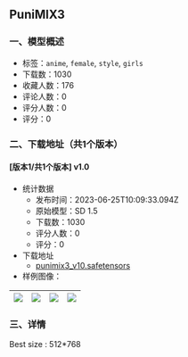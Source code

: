 ## PuniMIX3
### 一、模型概述

- 标签：`anime`, `female`, `style`, `girls`
- 下载数：1030
- 收藏人数：176
- 评论人数：0
- 评分人数：0
- 评分：0

### 二、下载地址（共1个版本）

#### [版本1/共1个版本] v1.0

- 统计数据
  - 发布时间：2023-06-25T10:09:33.094Z
  - 原始模型：SD 1.5
  - 下载数：1030
  - 评分人数：0
  - 评分：0
- 下载地址
  - [punimix3_v10.safetensors](https://civitai.com/api/download/models/103646)
- 样例图像：

| <img src="https://image.civitai.com/xG1nkqKTMzGDvpLrqFT7WA/0cf99a62-7fb8-4144-9c7c-8e13bd47a522/width=450/1282187.jpeg" /> | <img src="https://image.civitai.com/xG1nkqKTMzGDvpLrqFT7WA/ff972db7-f9ac-4c9b-ac63-fe52e25a15b8/width=450/1282196.jpeg" /> | <img src="https://image.civitai.com/xG1nkqKTMzGDvpLrqFT7WA/a1842369-c191-4ade-af07-e045d967e041/width=450/1282204.jpeg" /> | <img src="https://image.civitai.com/xG1nkqKTMzGDvpLrqFT7WA/be62e56a-1e16-4ed6-8bf1-e9c430c17de0/width=450/1282193.jpeg" /> |
| ---- | ---- | ---- | ---- |


### 三、详情
<p>Best size : 512*768</p>